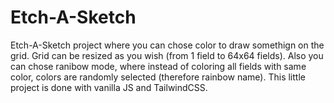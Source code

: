 # Etch-A-Sketch

Etch-A-Sketch project where you can chose color to draw somethign on the grid. Grid can be resized as you wish (from 1 field to 64x64 fields). Also you can chose ranibow mode, where instead of coloring all fields with same color, colors are randomly selected (therefore rainbow name). This little project is done with vanilla JS and TailwindCSS. 
